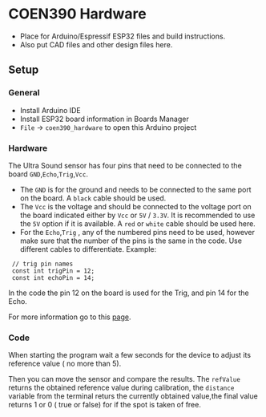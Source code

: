 # COEN390 Hardware

- Place for Arduino/Espressif ESP32 files and build instructions.
- Also put CAD files and other design files here.

## Setup

### General

- Install Arduino IDE
- Install ESP32 board information in Boards Manager
- `File` -> `coen390_hardware` to open this Arduino project


### Hardware

The Ultra Sound sensor has four pins that need to be connected to the board `GND`,`Echo`,`Trig`,`Vcc`. 
- The `GND` is for the ground and needs to be connected to the same port on the board. A `black` cable should be used.
- The `Vcc` is the voltage and should be connected to the voltage port on the board indicated either by `Vcc` or `5V` / `3.3V`. It is recommended to use the `5V` option if it is available. A `red` or `white` cable should be used here.
- For the `Echo`,`Trig` , any of the numbered pins need to be used, however make sure that the number of the pins is the same in the code. Use different cables to differentiate. 
Example:

 ```
  // trig pin names
  const int trigPin = 12;
  const int echoPin = 14;

```

In the code the pin 12 on the board is used for the Trig, and pin 14 for the Echo.

For more information go to this [page](https://howtomechatronics.com/tutorials/arduino/ultrasonic-sensor-hc-sr04/).

### Code

When starting the program wait a few seconds for the device to adjust its reference value ( no more than 5). 

Then you can move the sensor and compare the results. The `refValue` returns the obtained reference value during calibration,  the `distance` variable from the terminal returs the currently obtained value,the final value returns 1 or 0 ( true or false) for if the spot is taken of free. 
